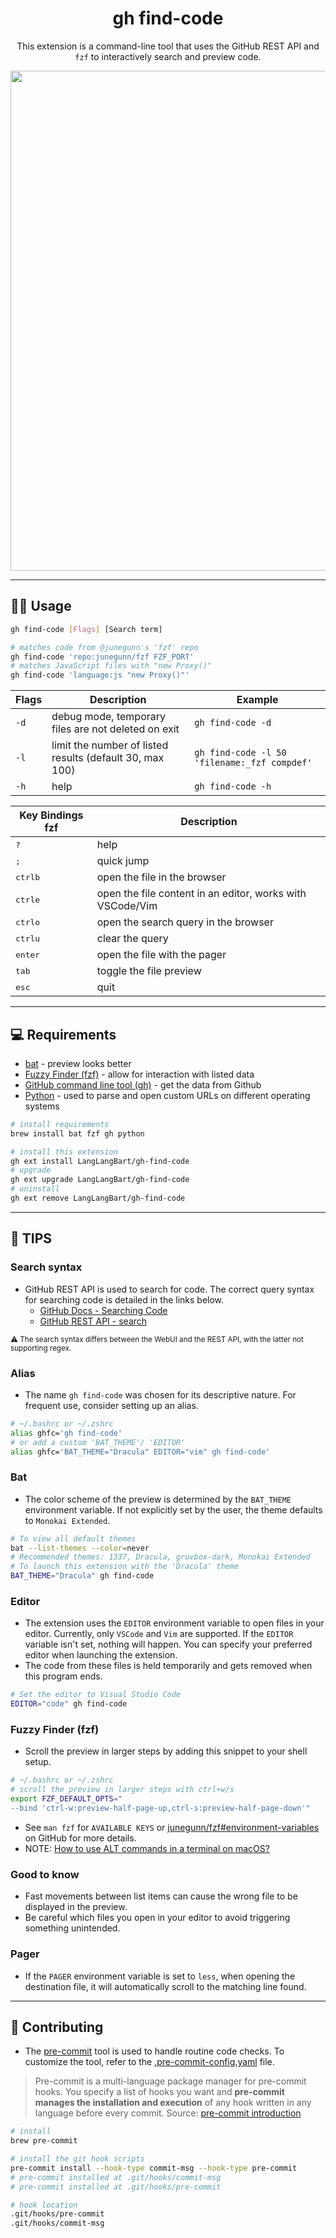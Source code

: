 <div align="center">

# gh find-code

This extension is a command-line tool that uses the GitHub REST API and `fzf` to
interactively search and preview code.

<img
src="https://github.com/LangLangBart/gh-find-code/assets/92653266/144c966d-a5ac-4715-a7b3-7e6684bcf3d0"
width="800">

</div>

---

## 👨‍💻 Usage

```sh
gh find-code [Flags] [Search term]
```

```sh
# matches code from @junegunn's 'fzf' repo
gh find-code 'repo:junegunn/fzf FZF_PORT'
# matches JavaScript files with "new Proxy()"
gh find-code 'language:js "new Proxy()"'
```

| Flags | Description                                              | Example                                      |
| ----- | -------------------------------------------------------- | -------------------------------------------- |
| `-d`  | debug mode, temporary files are not deleted on exit      | `gh find-code -d`                            |
| `-l`  | limit the number of listed results (default 30, max 100) | `gh find-code -l 50 'filename:_fzf compdef'` |
| `-h`  | help                                                     | `gh find-code -h`                            |

| Key Bindings fzf            | Description                                               |
| --------------------------- | --------------------------------------------------------- |
| <kbd>?</kbd>                | help                                                      |
| <kbd>;</kbd>                | quick jump                                                |
| <kbd>ctrl</kbd><kbd>b</kbd> | open the file in the browser                              |
| <kbd>ctrl</kbd><kbd>e</kbd> | open the file content in an editor, works with VSCode/Vim |
| <kbd>ctrl</kbd><kbd>o</kbd> | open the search query in the browser                      |
| <kbd>ctrl</kbd><kbd>u</kbd> | clear the query                                           |
| <kbd>enter</kbd>            | open the file with the pager                              |
| <kbd>tab</kbd>              | toggle the file preview                                   |
| <kbd>esc</kbd>              | quit                                                      |

---

## 💻 Requirements
- [bat](https://github.com/sharkdp/bat#installation) - preview looks better
- [Fuzzy Finder (fzf)](https://github.com/junegunn/fzf#installation) - allow for
  interaction with listed data
- [GitHub command line tool (gh)](https://github.com/cli/cli#installation) - get the data
  from Github
- [Python](https://www.python.org) - used to parse and open custom URLs on different
  operating systems

```sh
# install requirements
brew install bat fzf gh python

# install this extension
gh ext install LangLangBart/gh-find-code
# upgrade
gh ext upgrade LangLangBart/gh-find-code
# uninstall
gh ext remove LangLangBart/gh-find-code
```

---

## 💁 TIPS

### Search syntax
- GitHub REST API is used to search for code. The correct query syntax for searching code
  is detailed in the links below.
  - [GitHub Docs - Searching Code](https://docs.github.com/en/search-github/searching-on-github/searching-code)
  - [GitHub REST API - search](https://docs.github.com/en/rest/search/search#search-code)

<sub>⚠️ The search syntax differs between the WebUI and the REST API, with the latter not
supporting regex.</sub>

### Alias
- The name `gh find-code` was chosen for its descriptive nature. For frequent use,
  consider setting up an alias.

```sh
# ~/.bashrc or ~/.zshrc
alias ghfc='gh find-code'
# or add a custom 'BAT_THEME'/ 'EDITOR'
alias ghfc='BAT_THEME="Dracula" EDITOR="vim" gh find-code'
```

### Bat
- The color scheme of the preview is determined by the `BAT_THEME` environment variable.
  If not explicitly set by the user, the theme defaults to `Monokai Extended`.

```sh
# To view all default themes
bat --list-themes --color=never
# Recommended themes: 1337, Dracula, gruvbox-dark, Monokai Extended
# To launch this extension with the 'Dracula' theme
BAT_THEME="Dracula" gh find-code
```

### Editor
- The extension uses the `EDITOR` environment variable to open files in your editor.
  Currently, only `VSCode` and `Vim` are supported. If the `EDITOR` variable isn't set,
  nothing will happen. You can specify your preferred editor when launching the extension.
- The code from these files is held temporarily and gets removed when this program ends.

```sh
# Set the editor to Visual Studio Code
EDITOR="code" gh find-code
```

### Fuzzy Finder (fzf)
- Scroll the preview in larger steps by adding this snippet to your shell setup.

```sh
# ~/.bashrc or ~/.zshrc
# scroll the preview in larger steps with ctrl+w/s
export FZF_DEFAULT_OPTS="
--bind 'ctrl-w:preview-half-page-up,ctrl-s:preview-half-page-down'"
```

- See `man fzf` for `AVAILABLE KEYS` or
  [junegunn/fzf#environment-variables](https://github.com/junegunn/fzf#environment-variables)
  on GitHub for more details.
- NOTE: [How to use ALT commands in a terminal on
  macOS?](https://superuser.com/questions/496090/how-to-use-alt-commands-in-a-terminal-on-os-x)

### Good to know
- Fast movements between list items can cause the wrong file to be displayed in the
  preview.
- Be careful which files you open in your editor to avoid triggering something unintended.

### Pager
- If the `PAGER` environment variable is set to `less`, when opening the destination file, it
  will automatically scroll to the matching line found.

---

## 💪 Contributing
- The [pre-commit](https://github.com/pre-commit/pre-commit) tool is used to handle
  routine code checks. To customize the tool, refer to the
  [.pre-commit-config.yaml](.pre-commit-config.yaml) file.

> Pre-commit is a multi-language package manager for pre-commit hooks. You specify a list
> of hooks you want and **pre-commit manages the installation and execution** of any hook
> written in any language before every commit. Source: [pre-commit
> introduction](https://pre-commit.com/#introduction)

```sh
# install
brew pre-commit

# install the git hook scripts
pre-commit install --hook-type commit-msg --hook-type pre-commit
# pre-commit installed at .git/hooks/commit-msg
# pre-commit installed at .git/hooks/pre-commit

# hook location
.git/hooks/pre-commit
.git/hooks/commit-msg
```
